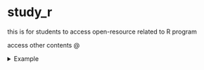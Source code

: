 # study_r
this is for students to access open-resource related to R program

access other contents @

<details>
<summary>Example</summary>
<ul><li><url>https://amaiesc.github.io/study_r/Chap1.html</url></li>
<li>a list!</li></ul>
</details>
